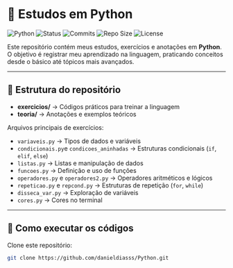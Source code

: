 # 🐍 Estudos em Python

![Python](https://img.shields.io/badge/Python-3.x-blue?logo=python&logoColor=white)
![Status](https://img.shields.io/badge/status-em%20aprendizado-yellow)
![Commits](https://img.shields.io/github/last-commit/danieldiasss/Python)
![Repo Size](https://img.shields.io/github/repo-size/danieldiasss/Python)
![License](https://img.shields.io/badge/license-MIT-green)

Este repositório contém meus estudos, exercícios e anotações em **Python**.  
O objetivo é registrar meu aprendizado na linguagem, praticando conceitos desde o básico até tópicos mais avançados.

---

## 📂 Estrutura do repositório

- **exercicios/** → Códigos práticos para treinar a linguagem  
- **teoria/** → Anotações e exemplos teóricos  

Arquivos principais de exercícios:
- `variaveis.py` → Tipos de dados e variáveis  
- `condicionais.py`e `condicoes_aninhadas` → Estruturas condicionais (`if`, `elif`, `else`)  
- `listas.py` → Listas e manipulação de dados  
- `funcoes.py` → Definição e uso de funções  
- `operadores.py` e `operadores2.py` → Operadores aritméticos e lógicos  
- `repeticao.py` e `repcond.py` → Estruturas de repetição (`for`, `while`)  
- `disseca_var.py` → Exploração de variáveis  
- `cores.py` → Cores no terminal

---

## 🚀 Como executar os códigos

Clone este repositório:
```bash
git clone https://github.com/danieldiasss/Python.git
